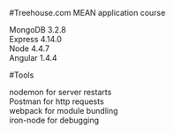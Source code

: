 #Treehouse.com MEAN application course

MongoDB 3.2.8  
Express 4.14.0  
Node 4.4.7  
Angular 1.4.4  
  
#Tools

nodemon for server restarts  
Postman for http requests  
webpack for module bundling  
iron-node for debugging  
